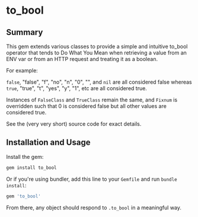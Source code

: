 # to_bool

## Summary

This gem extends various classes to provide a simple and intuitive to_bool
operator that tends to Do What You Mean when retrieving a value from an ENV var
or from an HTTP request and treating it as a boolean.

For example:

`false`, "false", "f", "no", "n", "0", "", and `nil` are all considered false
whereas `true`, "true", "t", "yes", "y", "1", etc are all considered true.

Instances of `FalseClass` and `TrueClass` remain the same, and `Fixnum` is
overridden such that 0 is considered false but all other values are considered
true.

See the (very very short) source code for exact details.


## Installation and Usage

Install the gem:

```ruby
gem install to_bool
```

Or if you're using bundler, add this line to your `Gemfile` and run
`bundle install`:

```ruby
gem 'to_bool'
```

From there, any object should respond to `.to_bool` in a meaningful way.
